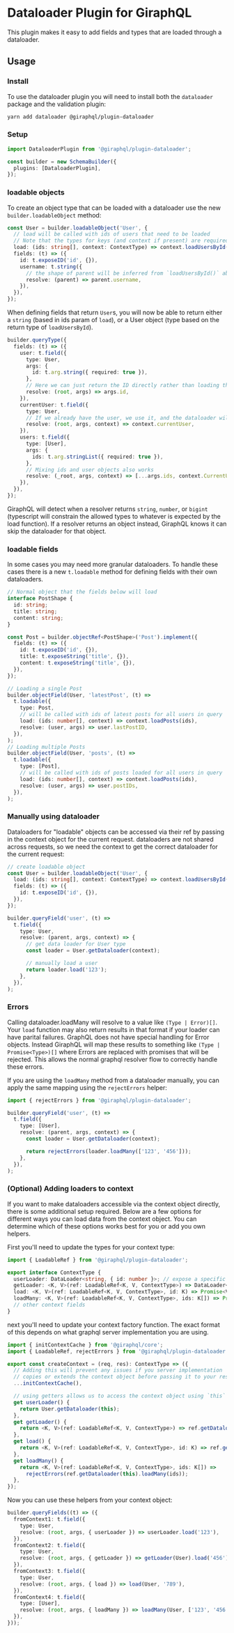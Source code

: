 # Dataloader Plugin for GiraphQL

This plugin makes it easy to add fields and types that are loaded through a dataloader.

## Usage

### Install

To use the dataloader plugin you will need to install both the `dataloader` package and the
validation plugin:

```bash
yarn add dataloader @giraphql/plugin-dataloader
```

### Setup

```typescript
import DataloaderPlugin from '@giraphql/plugin-dataloader';

const builder = new SchemaBuilder({
  plugins: [DataloaderPlugin],
});
```

### loadable objects

To create an object type that can be loaded with a dataloader use the new `builder.loadableObject`
method:

```ts
const User = builder.loadableObject('User', {
  // load will be called with ids of users that need to be loaded
  // Note that the types for keys (and context if present) are required
  load: (ids: string[], context: ContextType) => context.loadUsersById(ids),
  fields: (t) => ({
    id: t.exposeID('id', {}),
    username: t.string({
      // the shape of parent will be inferred from `loadUsersById()` above
      resolve: (parent) => parent.username,
    }),
  }),
});
```

When defining fields that return `User`s, you will now be able to return either a `string` (based in
ids param of `load`), or a User object (type based on the return type of `loadUsersById`).

```ts
builder.queryType({
  fields: (t) => ({
    user: t.field({
      type: User,
      args: {
        id: t.arg.string({ required: true }),
      },
      // Here we can just return the ID directly rather than loading the user ourselves
      resolve: (root, args) => args.id,
    }),
    currentUser: t.field({
      type: User,
      // If we already have the user, we use it, and the dataloader will not be called
      resolve: (root, args, context) => context.currentUser,
    }),
    users: t.field({
      type: [User],
      args: {
        ids: t.arg.stringList({ required: true }),
      },
      // Mixing ids and user objects also works
      resolve: (_root, args, context) => [...args.ids, context.CurrentUser],
    }),
  }),
});
```

GiraphQL will detect when a resolver returns `string`, `number`, or `bigint` (typescript will
constrain the allowed types to whatever is expected by the load function). If a resolver returns an
object instead, GiraphQL knows it can skip the dataloader for that object.

### loadable fields

In some cases you may need more granular dataloaders. To handle these cases there is a new
`t.loadable` method for defining fields with their own dataloaders.

```ts
// Normal object that the fields below will load
interface PostShape {
  id: string;
  title: string;
  content: string;
}

const Post = builder.objectRef<PostShape>('Post').implement({
  fields: (t) => ({
    id: t.exposeID('id', {}),
    title: t.exposeString('title', {}),
    content: t.exposeString('title', {}),
  }),
});

// Loading a single Post
builder.objectField(User, 'latestPost', (t) =>
  t.loadable({
    type: Post,
    // will be called with ids of latest posts for all users in query
    load: (ids: number[], context) => context.loadPosts(ids),
    resolve: (user, args) => user.lastPostID,
  }),
);
// Loading multiple Posts
builder.objectField(User, 'posts', (t) =>
  t.loadable({
    type: [Post],
    // will be called with ids of posts loaded for all users in query
    load: (ids: number[], context) => context.loadPosts(ids),
    resolve: (user, args) => user.postIDs,
  }),
);
```

### Manually using dataloader

Dataloaders for "loadable" objects can be accessed via their ref by passing in the context object
for the current request. dataloaders are not shared across requests, so we need the context to get
the correct dataloader for the current request:

```ts
// create loadable object
const User = builder.loadableObject('User', {
  load: (ids: string[], context: ContextType) => context.loadUsersById(ids),
  fields: (t) => ({
    id: t.exposeID('id', {}),
  }),
});

builder.queryField('user', (t) =>
  t.field({
    type: User,
    resolve: (parent, args, context) => {
      // get data loader for User type
      const loader = User.getDataloader(context);

      // manually load a user
      return loader.load('123');
    },
  }),
);
```

### Errors

Calling dataloader.loadMany will resolve to a value like `(Type | Error)[]`. Your `load` function
may also return results in that format if your loader can have parital failures. GraphQL does not
have special handling for Error objects. Instead GiraphQL will map these results to something like
`(Type | Promise<Type>)[]` where Errors are replaced with promises that will be rejected. This
allows the normal graphql resolver flow to correctly handle these errors.

If you are using the `loadMany` method from a dataloader manually, you can apply the same mapping
using the `rejectErrors` helper:

```ts
import { rejectErrors } from '@giraphql/plugin-dataloader';

builder.queryField('user', (t) =>
  t.field({
    type: [User],
    resolve: (parent, args, context) => {
      const loader = User.getDataloader(context);

      return rejectErrors(loader.loadMany(['123', '456']));
    },
  }),
);
```

### (Optional) Adding loaders to context

If you want to make dataloaders accessible via the context object directly, there is some additional
setup required. Below are a few options for different ways you can load data from the context
object. You can determine which of these options works best for you or add you own helpers.

First you'll need to update the types for your context type:

```ts
import { LoadableRef } from '@giraphql/plugin-dataloader';

export interface ContextType {
  userLoader: DataLoader<string, { id: number }>; // expose a specific loader
  getLoader: <K, V>(ref: LoadableRef<K, V, ContextType>) => DataLoader<K, V>; // helper to get a loader from a ref
  load: <K, V>(ref: LoadableRef<K, V, ContextType>, id: K) => Promise<V>; // helper for loading a single resource
  loadMany: <K, V>(ref: LoadableRef<K, V, ContextType>, ids: K[]) => Promise<(Error | V)[]>; // helper for loading many
  // other context fields
}
```

next you'll need to update your context factory function. The exact format of this depends on what
graphql server implementation you are using.

```ts
import { initContextCache } from '@giraphql/core';
import { LoadableRef, rejectErrors } from '@giraphql/plugin-dataloader';

export const createContext = (req, res): ContextType => ({
  // Adding this will prevent any issues if you server implementation
  // copies or extends the context object before passing it to your resolvers
  ...initContextCache(),

  // using getters allows us to access the context object using `this`
  get userLoader() {
    return User.getDataloader(this);
  },
  get getLoader() {
    return <K, V>(ref: LoadableRef<K, V, ContextType>) => ref.getDataloader(this);
  },
  get load() {
    return <K, V>(ref: LoadableRef<K, V, ContextType>, id: K) => ref.getDataloader(this).load(id);
  },
  get loadMany() {
    return <K, V>(ref: LoadableRef<K, V, ContextType>, ids: K[]) =>
      rejectErrors(ref.getDataloader(this).loadMany(ids));
  },
});
```

Now you can use these helpers from your context object:

```ts
builder.queryFields((t) => ({
  fromContext1: t.field({
    type: User,
    resolve: (root, args, { userLoader }) => userLoader.load('123'),
  }),
  fromContext2: t.field({
    type: User,
    resolve: (root, args, { getLoader }) => getLoader(User).load('456'),
  }),
  fromContext3: t.field({
    type: User,
    resolve: (root, args, { load }) => load(User, '789'),
  }),
  fromContext4: t.field({
    type: [User],
    resolve: (root, args, { loadMany }) => loadMany(User, ['123', '456']),
  }),
}));
```
